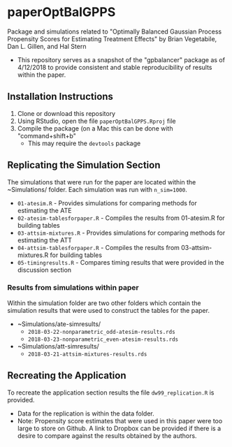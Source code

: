# paperOptBalGPPS
Package and simulations related to "Optimally Balanced Gaussian Process Propensity Scores for Estimating Treatment Effects" by Brian Vegetabile, Dan L. Gillen, and Hal Stern

- This repository serves as a snapshot of the "gpbalancer" package as of 4/12/2018 to provide consistent and stable reproducibility of results within the paper.  

## Installation Instructions

1. Clone or download this repository
2. Using RStudio, open the file `paperOptBalGPPS.Rproj` file
3. Compile the package (on a Mac this can be done with "command+shift+b"
    - This may require the `devtools` package

## Replicating the Simulation Section

The simulations that were run for the paper are located within the ~Simulations/ folder.  Each simulation was run with `n_sim=1000`.

- `01-atesim.R` - Provides simulations for comparing methods for estimating the ATE
- `02-atesim-tablesforpaper.R` - Compiles the results from 01-atesim.R for building tables
- `03-attsim-mixtures.R` - Provides simulations for comparing methods for estimating the ATT
- `04-attsim-tablesforpaper.R` - Compiles the results from 03-attsim-mixtures.R for building tables
- `05-timingresults.R` - Compares timing results that were provided in the discussion section

### Results from simulations within paper

Within the simulation folder are two other folders which contain the simulation results that were used to construct the tables for the paper.

 - ~Simulations/ate-simresults/
     - `2018-03-22-nonparametric_odd-atesim-results.rds`
     - `2018-03-23-nonparametric_even-atesim-results.rds`
 - ~Simulations/att-simresults/
     - `2018-03-21-attsim-mixtures-results.rds`

## Recreating the Application

To recreate the application section results the file `dw99_replication.R` is provided.  

- Data for the replication is within the data folder. 
- Note: Propensity score estimates that were used in this paper were too large to store on Github.  A link to Dropbox can be provided if there is a desire to compare against the results obtained by the authors.  
